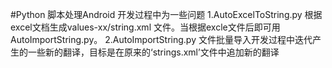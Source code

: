 #Python 脚本处理Android 开发过程中为一些问题
        1.AutoExcelToString.py 根据excel文档生成values-xx/string.xml 文件。当根据excle文件后即可用 AutoImportString.py。
        2.AutoImportString.py 文件批量导入开发过程中迭代产生的一些新的翻译，目标是在原来的‘strings.xml’文件中追加新的翻译
